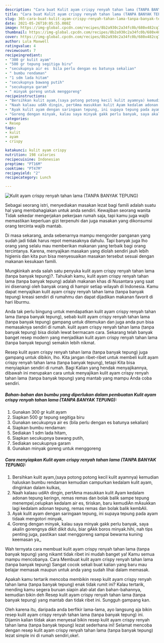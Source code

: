 ```yaml
---
description: "Cara buat Kulit ayam crispy renyah tahan lama (TANPA BANYAK TEPUNG) yang nikmat Untuk Jualan"
title: "Cara buat Kulit ayam crispy renyah tahan lama (TANPA BANYAK TEPUNG) yang nikmat Untuk Jualan"
slug: 365-cara-buat-kulit-ayam-crispy-renyah-tahan-lama-tanpa-banyak-tepung-yang-nikmat-untuk-jualan
date: 2021-05-26T10:05:55.008Z
image: https://img-global.cpcdn.com/recipes/8b2a930c2a34fc0b/680x482cq70/kulit-ayam-crispy-renyah-tahan-lama-tanpa-banyak-tepung-foto-resep-utama.jpg
thumbnail: https://img-global.cpcdn.com/recipes/8b2a930c2a34fc0b/680x482cq70/kulit-ayam-crispy-renyah-tahan-lama-tanpa-banyak-tepung-foto-resep-utama.jpg
cover: https://img-global.cpcdn.com/recipes/8b2a930c2a34fc0b/680x482cq70/kulit-ayam-crispy-renyah-tahan-lama-tanpa-banyak-tepung-foto-resep-utama.jpg
author: Lula Maxwell
ratingvalue: 4
reviewcount: 7
recipeingredient:
- "300 gr kulit ayam"
- "500 gr tepung segitiga biru"
- "secukupnya air es  bila perlu dengan es batunya sekalian"
- " bumbu rendaman"
- "1 sdm lada hitam"
- "secukupnya bawang putih"
- "secukupnya garam"
- " minyak goreng untuk menggoreng"
recipeinstructions:
- "Bersihkan kulit ayam,(saya potong potong kecil kulit ayamnya) kemudian haluskan bumbu rendaman kemudian campurkan kedalam kulit ayam, dinginkan dalam kulkas,"
- "Naah kalaau udAh dingin, pertAma masukkan kulit Ayam kedalam adonan tepung keringn, remas remas dan bolak balik sampe tepung menempel,celupkan kedalam air es, tiriskan, baru kemudiAn mAsukkan lagi kedalam adonan tepung, remas remas dan bolak balik kembAli."
- "Ayak kulit ayam dengan saringaan tepung, ini supaya tepung pada ayam tidaak mengotori minyak,"
- "Goreng dengan minyak, kalau saya minyak gakk perlu banyak, saya akalin gorengnya dikit dikit dulu, biar gAkk boros minyak.hihi, nah tips penting juga, pastikan saat menggoreng sampai bewarna kuning keemasan ya,,"
categories:
- Resep
tags:
- kulit
- ayam
- crispy

katakunci: kulit ayam crispy 
nutrition: 198 calories
recipecuisine: Indonesian
preptime: "PT16M"
cooktime: "PT47M"
recipeyield: "2"
recipecategory: Lunch

---
```



![Kulit ayam crispy renyah tahan lama (TANPA BANYAK TEPUNG)](https://img-global.cpcdn.com/recipes/8b2a930c2a34fc0b/680x482cq70/kulit-ayam-crispy-renyah-tahan-lama-tanpa-banyak-tepung-foto-resep-utama.jpg)

Sebagai seorang istri, menyediakan masakan lezat bagi famili adalah suatu hal yang membahagiakan untuk anda sendiri. Kewajiban seorang  wanita Tidak sekedar mengerjakan pekerjaan rumah saja, tapi kamu juga wajib memastikan keperluan gizi terpenuhi dan juga masakan yang dikonsumsi orang tercinta wajib mantab.

Di masa  sekarang, anda sebenarnya mampu mengorder panganan yang sudah jadi tidak harus repot memasaknya dahulu. Tapi banyak juga lho orang yang selalu mau memberikan makanan yang terbaik bagi orang tercintanya. Karena, menyajikan masakan yang diolah sendiri jauh lebih higienis dan kita pun bisa menyesuaikan masakan tersebut sesuai dengan makanan kesukaan famili. 



Mungkinkah anda salah satu penyuka kulit ayam crispy renyah tahan lama (tanpa banyak tepung)?. Tahukah kamu, kulit ayam crispy renyah tahan lama (tanpa banyak tepung) adalah makanan khas di Nusantara yang saat ini disenangi oleh banyak orang di hampir setiap wilayah di Indonesia. Kamu dapat menyajikan kulit ayam crispy renyah tahan lama (tanpa banyak tepung) kreasi sendiri di rumahmu dan dapat dijadikan makanan favorit di hari liburmu.

Anda tak perlu bingung untuk mendapatkan kulit ayam crispy renyah tahan lama (tanpa banyak tepung), sebab kulit ayam crispy renyah tahan lama (tanpa banyak tepung) gampang untuk ditemukan dan juga anda pun bisa memasaknya sendiri di rumah. kulit ayam crispy renyah tahan lama (tanpa banyak tepung) bisa diolah lewat bermacam cara. Sekarang telah banyak banget resep modern yang menjadikan kulit ayam crispy renyah tahan lama (tanpa banyak tepung) semakin lebih nikmat.

Resep kulit ayam crispy renyah tahan lama (tanpa banyak tepung) juga gampang untuk dibikin, lho. Kita jangan ribet-ribet untuk membeli kulit ayam crispy renyah tahan lama (tanpa banyak tepung), tetapi Kita bisa menyiapkan sendiri di rumah. Bagi Kalian yang hendak menyajikannya, dibawah ini merupakan cara untuk menyajikan kulit ayam crispy renyah tahan lama (tanpa banyak tepung) yang mantab yang mampu Anda coba sendiri.

<!--inarticleads1-->

##### Bahan-bahan dan bumbu yang diperlukan dalam pembuatan Kulit ayam crispy renyah tahan lama (TANPA BANYAK TEPUNG):

1. Gunakan 300 gr kulit ayam
1. Siapkan 500 gr tepung segitiga biru
1. Gunakan secukupnya air es  (bila perlu dengan es batunya sekalian)
1. Siapkan  bumbu rendaman:
1. Sediakan 1 sdm lada hitam,
1. Siapkan secukupnya bawang putih,
1. Sediakan secukupnya garam
1. Gunakan  minyak goreng untuk menggoreng




<!--inarticleads2-->

##### Cara menyiapkan Kulit ayam crispy renyah tahan lama (TANPA BANYAK TEPUNG):

1. Bersihkan kulit ayam,(saya potong potong kecil kulit ayamnya) kemudian haluskan bumbu rendaman kemudian campurkan kedalam kulit ayam, dinginkan dalam kulkas,
1. Naah kalaau udAh dingin, pertAma masukkan kulit Ayam kedalam adonan tepung keringn, remas remas dan bolak balik sampe tepung menempel,celupkan kedalam air es, tiriskan, baru kemudiAn mAsukkan lagi kedalam adonan tepung, remas remas dan bolak balik kembAli.
1. Ayak kulit ayam dengan saringaan tepung, ini supaya tepung pada ayam tidaak mengotori minyak,
1. Goreng dengan minyak, kalau saya minyak gakk perlu banyak, saya akalin gorengnya dikit dikit dulu, biar gAkk boros minyak.hihi, nah tips penting juga, pastikan saat menggoreng sampai bewarna kuning keemasan ya,,




Wah ternyata cara membuat kulit ayam crispy renyah tahan lama (tanpa banyak tepung) yang nikamt tidak ribet ini mudah banget ya! Kamu semua mampu mencobanya. Cara Membuat kulit ayam crispy renyah tahan lama (tanpa banyak tepung) Sangat cocok sekali buat kalian yang baru mau belajar memasak maupun untuk anda yang sudah lihai dalam memasak.

Apakah kamu tertarik mencoba membikin resep kulit ayam crispy renyah tahan lama (tanpa banyak tepung) enak tidak rumit ini? Kalau tertarik, mending kamu segera buruan siapin alat-alat dan bahan-bahannya, kemudian bikin deh Resep kulit ayam crispy renyah tahan lama (tanpa banyak tepung) yang mantab dan tidak ribet ini. Sungguh gampang kan. 

Oleh karena itu, daripada anda berfikir lama-lama, ayo langsung aja bikin resep kulit ayam crispy renyah tahan lama (tanpa banyak tepung) ini. Dijamin kalian tiidak akan menyesal bikin resep kulit ayam crispy renyah tahan lama (tanpa banyak tepung) lezat sederhana ini! Selamat mencoba dengan resep kulit ayam crispy renyah tahan lama (tanpa banyak tepung) lezat simple ini di rumah sendiri,oke!.

